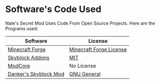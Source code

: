 # Software's Code Used

Nate's Secret Mod Uses Code From Open Source Projects. Here are the Programs used:

Software | License
------------ | -------------
[Minecraft Forge](https://github.com/MinecraftForge/MinecraftForge/tree/1.8.9) | [Minecraft Forge License](https://github.com/MinecraftForge/MinecraftForge/blob/1.8.9/MinecraftForge-License.txt)
[Skyblock Addons](https://github.com/BiscuitDevelopment/SkyblockAddons/) | [MIT](https://github.com/Nat3z/SkyblockMod/blob/main/Licenses/Skyblock-Addons-MIT.txt)
[ModCore](https://github.com/Sk1erLLC/ModCore-Example-Mod) | No License
[Danker's Skyblock Mod](https://github.com/bowser0000/SkyblockMod) | [GNU General](https://github.com/Nat3z/SkyblockMod/blob/main/Licenses/Dankers-Skyblock-Mod-GNU.txt)
